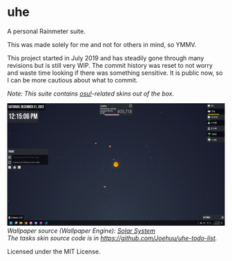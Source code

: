 # uhe

A personal Rainmeter suite.

This was made solely for me and not for others in mind, so YMMV.

This project started in July 2019 and has steadily gone through many revisions but is still very WIP. The commit history was reset to not worry and waste time looking if there was something sensitive. It is public now, so I can be more cautious about what to commit.

*Note: This suite contains [osu!](https://osu.ppy.sh)-related skins out of the box.*

![Desktop](@Resources/Images/desktop.png)
*Wallpaper source (Wallpaper Engine): [Solar System](https://steamcommunity.com/sharedfiles/filedetails/?id=793602574)*\
*The tasks skin source code is in https://github.com/Joehuu/uhe-todo-list.*

Licensed under the MIT License.
